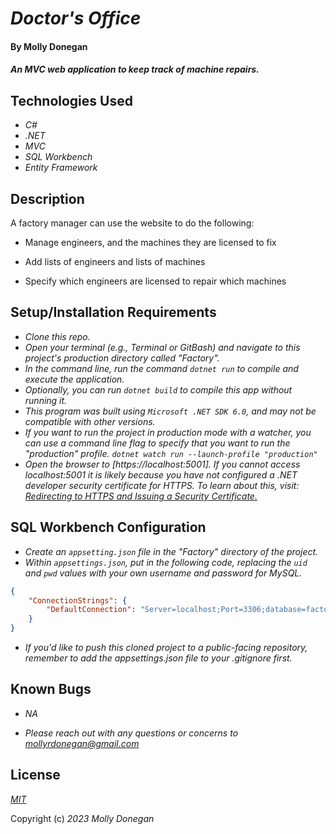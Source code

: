 # _Doctor's Office_

#### By Molly Donegan

#### _An MVC web application to keep track of machine repairs._

## Technologies Used

* _C#_
* _.NET_
* _MVC_
* _SQL Workbench_
* _Entity Framework_

## Description

A factory manager can use the website to do the following:

* Manage engineers, and the machines they are licensed to fix

* Add lists of engineers and lists of machines

* Specify which engineers are licensed to repair which machines

## Setup/Installation Requirements

* _Clone this repo._
* _Open your terminal (e.g., Terminal or GitBash) and navigate to this project's production directory called "Factory"._
* _In the command line, run the command ``dotnet run`` to compile and execute the application._
* _Optionally, you can run ``dotnet build`` to compile this app without running it._
* _This program was built using `Microsoft .NET SDK 6.0`, and may not be compatible with other versions._
* _If you want to run the project in production mode with a watcher, you can use a command line flag to specify that you want to run the "production" profile. ``dotnet watch run --launch-profile "production"``_
*  _Open the browser to [https://localhost:5001]. If you cannot access localhost:5001 it is likely because you have not configured a .NET developer security certificate for HTTPS. To learn about this, visit: [Redirecting to HTTPS and Issuing a Security Certificate.](https://www.learnhowtoprogram.com/c-and-net/basic-web-applications/redirecting-to-https-and-issuing-a-security-certificate)_

## SQL Workbench Configuration
* _Create an `appsetting.json` file in the "Factory" directory of the project._
* _Within `appsettings.json`, put in the following code, replacing the `uid` and `pwd` values with your own username and password for MySQL._ 
```json
{
    "ConnectionStrings": {
        "DefaultConnection": "Server=localhost;Port=3306;database=factory;uid=[YOUR-USERNAME-HERE];pwd=[YOUR-PASSWORD-HERE];"
    }
}
```
* _If you'd like to push this cloned project to a public-facing repository, remember to add the appsettings.json file to your .gitignore first._

## Known Bugs

* _NA_

* _Please reach out with any questions or concerns to [mollyrdonegan@gmail.com](mollyrdonegan@gmail.com)_

## License

_[MIT](https://github.com/mdonegan91/Factory.Solution/blob/main/LICENSE)_

Copyright (c) _2023_ _Molly Donegan_